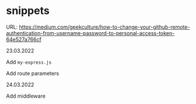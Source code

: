 # snippets

URL: https://medium.com/geekculture/how-to-change-your-github-remote-authentication-from-username-password-to-personal-access-token-64e527a766cf

23.03.2022

Add ``my-express.js``

Add route parameters

24.03.2022

Add middleware